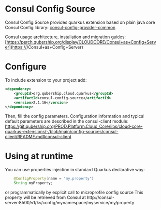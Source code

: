 # Consul Config Source

Consul Config Source provides quarkus extension based on plain java core Consul Config library: [consul-config-provider-common](https://git.qubership.org/PROD.Platform.Cloud_Core/rest-libraries/-/tree/main/consul-config-provider/consul-config-provider-common).

Consul usage architecture, installation and migration guides: [https://perch.qubership.org/display/CLOUDCORE/Consul+as+Config+Server](https://<github link todo>/Consul+as+Config+Server)

# Configure
To include extension to your project add:

```xml
<dependency>
    <groupId>org.qubership.cloud.quarkus</groupId>
    <artifactId>consul-config-source</artifactId>
    <version>2.1.16</version>
</dependency>
```

Then, fill the config parameters. Configuration information and typical default parameters are described in the consul-client module: https://git.qubership.org/PROD.Platform.Cloud_Core/libs/cloud-core-quarkus-extensions/-/blob/main/config-sources/consul-client/README.md#consul-client

# Using at runtime 
You can use properties injection in standard Quarkus declarative way:
```java
    @ConfigProperty(name = "my.property")
    String myProperty;
```

or programmatically by explicit call to microprofile config source 
This property will be retrieved from Consul at http://consul-server:8500/v1/kv/config/mynamespace/myservice/my/property

